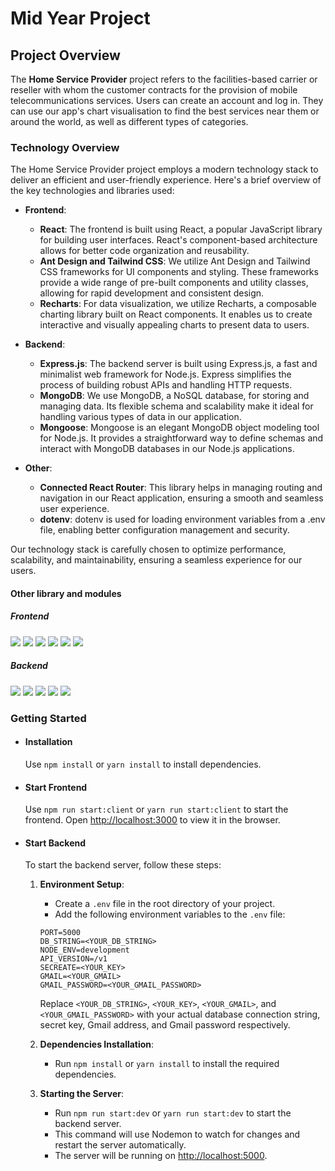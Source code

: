 # Mid Year Project

## Project Overview
The **Home Service Provider** project refers to the facilities-based carrier or reseller with whom the customer contracts for the provision of mobile telecommunications services. Users can create an account and log in. They can use our app's chart visualisation to find the best services near them or around the world, as well as different types of categories. 




### Technology Overview

The Home Service Provider project employs a modern technology stack to deliver an efficient and user-friendly experience. Here's a brief overview of the key technologies and libraries used:

- **Frontend**:
  - **React**: The frontend is built using React, a popular JavaScript library for building user interfaces. React's component-based architecture allows for better code organization and reusability.
  - **Ant Design and Tailwind CSS**: We utilize Ant Design and Tailwind CSS frameworks for UI components and styling. These frameworks provide a wide range of pre-built components and utility classes, allowing for rapid development and consistent design.
  - **Recharts**: For data visualization, we utilize Recharts, a composable charting library built on React components. It enables us to create interactive and visually appealing charts to present data to users.

- **Backend**:
  - **Express.js**: The backend server is built using Express.js, a fast and minimalist web framework for Node.js. Express simplifies the process of building robust APIs and handling HTTP requests.
  - **MongoDB**: We use MongoDB, a NoSQL database, for storing and managing data. Its flexible schema and scalability make it ideal for handling various types of data in our application.
  - **Mongoose**: Mongoose is an elegant MongoDB object modeling tool for Node.js. It provides a straightforward way to define schemas and interact with MongoDB databases in our Node.js applications.

- **Other**:
  - **Connected React Router**: This library helps in managing routing and navigation in our React application, ensuring a smooth and seamless user experience.
  - **dotenv**: dotenv is used for loading environment variables from a .env file, enabling better configuration management and security.

Our technology stack is carefully chosen to optimize performance, scalability, and maintainability, ensuring a seamless experience for our users.

#### Other library and modules
 ##### Frontend

![](https://img.shields.io/badge/Framework-Tailwind-pink)
![](https://img.shields.io/badge/Framework-Antd-blue)
![](https://img.shields.io/badge/Framework-ReactStrap-blue)
![](https://img.shields.io/badge/Framework-Bootstrap-blue)
![](https://img.shields.io/badge/Chart-rechart-pink)
![](https://img.shields.io/badge/Router-connected_react_router-green)

##### Backend

![](https://img.shields.io/badge/Framework-Express-blue)
![](https://img.shields.io/badge/Env-dotenv-red)
![](https://img.shields.io/badge/Middleware-mongoose-pink)
![](https://img.shields.io/badge/Middleware-cors-pink)
![](https://img.shields.io/badge/server-nodemon-orange)

### Getting Started
- #### Installation
    Use `npm install` or `yarn install` to install dependencies.

- #### Start Frontend
    Use `npm run start:client` or `yarn run start:client` to start the frontend.
    Open [http://localhost:3000](http://localhost:3000) to view it in the browser.

- #### Start Backend
    To start the backend server, follow these steps:

    1. **Environment Setup**:
       - Create a `.env` file in the root directory of your project.
       - Add the following environment variables to the `.env` file:

       ```plaintext
       PORT=5000
       DB_STRING=<YOUR_DB_STRING>
       NODE_ENV=development
       API_VERSION=/v1
       SECREATE=<YOUR_KEY>
       GMAIL=<YOUR_GMAIL>
       GMAIL_PASSWORD=<YOUR_GMAIL_PASSWORD>
       ```

       Replace `<YOUR_DB_STRING>`, `<YOUR_KEY>`, `<YOUR_GMAIL>`, and `<YOUR_GMAIL_PASSWORD>` with your actual database connection string, secret key, Gmail address, and Gmail password respectively.

    2. **Dependencies Installation**:
       - Run `npm install` or `yarn install` to install the required dependencies.

    3. **Starting the Server**:
       - Run `npm run start:dev` or `yarn run start:dev` to start the backend server.
       - This command will use Nodemon to watch for changes and restart the server automatically.
       - The server will be running on [http://localhost:5000](http://localhost:5000).





